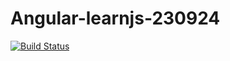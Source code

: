 # Angular-learnjs-230924

[![Build Status](https://app.cloudback.it/badge/vsolovev/Angular-learnjs)](https://cloudback.it)
